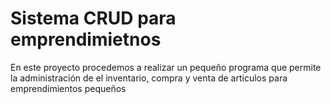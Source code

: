 # Sistema CRUD para emprendimietnos 

En este proyecto procedemos a realizar un pequeño programa que permite la administración de el inventario, compra y venta de articulos para emprendimientos pequeños